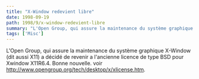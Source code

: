 ```yaml
---
title: "X-Window redevient libre"
date: 1998-09-19
path: 1998/9/x-window-redevient-libre
summary: "L'Open Group, qui assure la maintenance du système graphique X-Window (dit aussi X11) a décidé de revenir a l'ancienne licence de type BSD pour Xwindow X11R6.4."
tags: ['Misc']
---
```


<P>
L'Open Group, qui assure la maintenance du système graphique
X-Window (dit aussi X11) a décidé de revenir a l'ancienne licence
de type BSD pour Xwindow X11R6.4. Bonne nouvelle.  voir <A HREF="http://www.opengroup.org/tech/desktop/x/xlicense.htm">http://www.opengroup.org/tech/desktop/x/xlicense.htm</A>.
</P>


